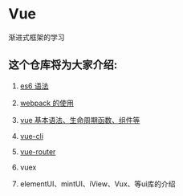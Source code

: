 # Vue
渐进式框架的学习

## 这个仓库将为大家介绍:

1. [es6 语法](https://github.com/PsChina/Vue/tree/master/es6)

1. [webpack 的使用](https://github.com/PsChina/Vue/tree/master/webpack)

1. [vue 基本语法、生命周期函数、组件等](https://github.com/PsChina/Vue/tree/master/vue)

1. [vue-cli](https://github.com/PsChina/Vue/tree/master/Vue-cli)

1. [vue-router](https://github.com/PsChina/Vue/tree/master/VueRouter)

1. vuex

1. elementUI、mintUI、iView、Vux、等ui库的介绍